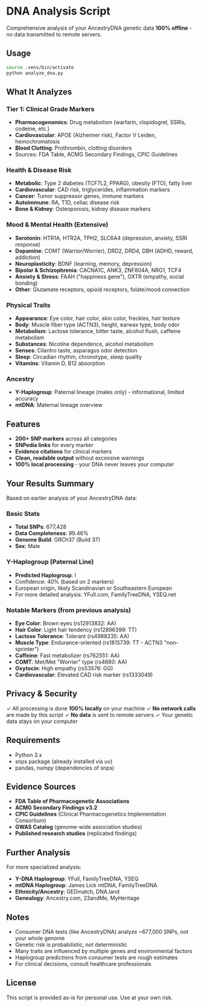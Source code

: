 # DNA Analysis Script

Comprehensive analysis of your AncestryDNA genetic data **100% offline** - no data transmitted to remote servers.

## Usage

```bash
source .venv/bin/activate
python analyze_dna.py
```

## What It Analyzes

### Tier 1: Clinical Grade Markers
- **Pharmacogenomics**: Drug metabolism (warfarin, clopidogrel, SSRIs, codeine, etc.)
- **Cardiovascular**: APOE (Alzheimer risk), Factor V Leiden, hemochromatosis
- **Blood Clotting**: Prothrombin, clotting disorders
- Sources: FDA Table, ACMG Secondary Findings, CPIC Guidelines

### Health & Disease Risk
- **Metabolic**: Type 2 diabetes (TCF7L2, PPARG), obesity (FTO), fatty liver
- **Cardiovascular**: CAD risk, triglycerides, inflammation markers
- **Cancer**: Tumor suppressor genes, immune markers
- **Autoimmune**: RA, T1D, celiac disease risk
- **Bone & Kidney**: Osteoporosis, kidney disease markers

### Mood & Mental Health (Extensive)
- **Serotonin**: HTR1A, HTR2A, TPH2, SLC6A4 (depression, anxiety, SSRI response)
- **Dopamine**: COMT (Warrior/Worrier), DRD2, DRD4, DBH (ADHD, reward, addiction)
- **Neuroplasticity**: BDNF (learning, memory, depression)
- **Bipolar & Schizophrenia**: CACNA1C, ANK3, ZNF804A, NRG1, TCF4
- **Anxiety & Stress**: FAAH ("happiness gene"), OXTR (empathy, social bonding)
- **Other**: Glutamate receptors, opioid receptors, folate/mood connection

### Physical Traits
- **Appearance**: Eye color, hair color, skin color, freckles, hair texture
- **Body**: Muscle fiber type (ACTN3), height, earwax type, body odor
- **Metabolism**: Lactose tolerance, bitter taste, alcohol flush, caffeine metabolism
- **Substances**: Nicotine dependence, alcohol metabolism
- **Senses**: Cilantro taste, asparagus odor detection
- **Sleep**: Circadian rhythm, chronotype, sleep quality
- **Vitamins**: Vitamin D, B12 absorption

### Ancestry
- **Y-Haplogroup**: Paternal lineage (males only) - informational, limited accuracy
- **mtDNA**: Maternal lineage overview

## Features

- **200+ SNP markers** across all categories
- **SNPedia links** for every marker
- **Evidence citations** for clinical markers
- **Clean, readable output** without excessive warnings
- **100% local processing** - your DNA never leaves your computer

## Your Results Summary

Based on earlier analysis of your AncestryDNA data:

### Basic Stats
- **Total SNPs**: 677,428
- **Data Completeness**: 99.46%
- **Genome Build**: GRCh37 (Build 37)
- **Sex**: Male

### Y-Haplogroup (Paternal Line)
- **Predicted Haplogroup**: I
- Confidence: 40% (based on 2 markers)
- European origin, likely Scandinavian or Southeastern European
- For more detailed analysis: YFull.com, FamilyTreeDNA, YSEQ.net

### Notable Markers (from previous analysis)
- **Eye Color**: Brown eyes (rs12913832: AA)
- **Hair Color**: Light hair tendency (rs12896399: TT)
- **Lactose Tolerance**: Tolerant (rs4988235: AA)
- **Muscle Type**: Endurance-oriented (rs1815739: TT - ACTN3 "non-sprinter")
- **Caffeine**: Fast metabolizer (rs762551: AA)
- **COMT**: Met/Met "Worrier" type (rs4680: AA)
- **Oxytocin**: High empathy (rs53576: GG)
- **Cardiovascular**: Elevated CAD risk marker (rs1333049)

## Privacy & Security

✓ All processing is done **100% locally** on your machine
✓ **No network calls** are made by this script
✓ **No data** is sent to remote servers
✓ Your genetic data stays on your computer

## Requirements

- Python 3.x
- snps package (already installed via uv)
- pandas, numpy (dependencies of snps)

## Evidence Sources

- **FDA Table of Pharmacogenetic Associations**
- **ACMG Secondary Findings v3.2**
- **CPIC Guidelines** (Clinical Pharmacogenetics Implementation Consortium)
- **GWAS Catalog** (genome-wide association studies)
- **Published research studies** (replicated findings)

## Further Analysis

For more specialized analysis:

- **Y-DNA Haplogroup**: YFull, FamilyTreeDNA, YSEQ
- **mtDNA Haplogroup**: James Lick mtDNA, FamilyTreeDNA
- **Ethnicity/Ancestry**: GEDmatch, DNA.land
- **Genealogy**: Ancestry.com, 23andMe, MyHeritage

## Notes

- Consumer DNA tests (like AncestryDNA) analyze ~677,000 SNPs, not your whole genome
- Genetic risk is probabilistic, not deterministic
- Many traits are influenced by multiple genes and environmental factors
- Haplogroup predictions from consumer tests are rough estimates
- For clinical decisions, consult healthcare professionals

## License

This script is provided as-is for personal use. Use at your own risk.
